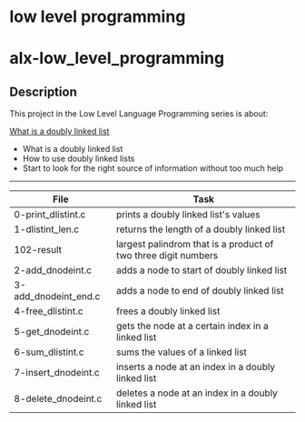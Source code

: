 # low level programming
# alx-low_level_programming

## Description

This project in the Low Level Language Programming series is about:

[What is a doubly linked list](https://www.youtube.com/watch?v=k0pjD12bzP0)
* What is a doubly linked list
* How to use doubly linked lists
* Start to look for the right source of information without too much help

---
File|Task
---|---
0-print_dlistint.c | prints a doubly linked list's values
1-dlistint_len.c | returns the length of a doubly linked list
102-result | largest palindrom that is a product of two three digit numbers
2-add_dnodeint.c | adds a node to start of doubly linked list
3-add_dnodeint_end.c | adds a node to end of doubly linked list
4-free_dlistint.c | frees a doubly linked list
5-get_dnodeint.c | gets the node at a certain index in a linked list
6-sum_dlistint.c | sums the values of a linked list
7-insert_dnodeint.c | inserts a node at an index in a doubly linked list
8-delete_dnodeint.c | deletes a node at an index in a doubly linked list
